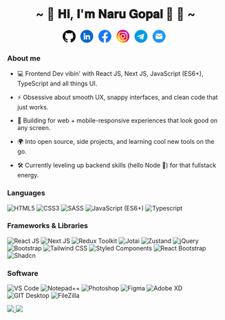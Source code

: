 <h1 align="center">~ 💖 𝐇𝐢, 𝐈'𝐦 𝐍𝐚𝐫𝐮 𝐆𝐨𝐩𝐚𝐥 👋 💖 ~</h1>

<div align='center'>
  <p align='center'>
    <a href="https://github.com/iamnarugopal"><img height="30" src="images/github.svg"></a>&nbsp;&nbsp;
    <a href="https://www.linkedin.com/in/iamnarugopal"><img height="30" src="images/linkedin.svg"></a>&nbsp;&nbsp;
    <a href="https://www.facebook.com/iamnarugopal"><img height="30" src="images/facebook.svg"></a>&nbsp;&nbsp;
    <a href="https://www.instagram.com/iamnarugopal"><img height="30" src="images/instagram.svg"></a>&nbsp;&nbsp;
    <a href="https://t.me/iamnarugopal"><img height="30" src="images/telegram.svg"></a>&nbsp;&nbsp;
    <a href="mailto:veeruk0217@gmail.com"><img height="30" src="images/gmail.svg"></a>&nbsp;&nbsp;
  </p>
</div>

### About me

* 💻 Frontend Dev vibin' with React JS, Next JS, JavaScript (ES6+), TypeScript and all things UI.

* ⚡ Obsessive about smooth UX, snappy interfaces, and clean code that just works.

* 📱 Building for web + mobile-responsive experiences that look good on any screen.

* 🌍 Into open source, side projects, and learning cool new tools on the go.

* 🛠️ Currently leveling up backend skills (hello Node 👋) for that fullstack energy.



### Languages

![HTML5](https://img.shields.io/badge/-HTML5-000?&logo=HTML5&style=for-the-badge)
![CSS3](https://img.shields.io/badge/-CSS3-000?&logo=CSS3&style=for-the-badge)
![SASS](https://img.shields.io/badge/-SASS-000?&logo=SASS&style=for-the-badge)
![JavaScript (ES6+)](https://img.shields.io/badge/-JavaScript-000?&logo=JavaScript&style=for-the-badge)
![Typescript](https://img.shields.io/badge/-TypeScript-000?&logo=TypeScript&style=for-the-badge)

### Frameworks & Libraries

![React JS](https://img.shields.io/badge/React_JS-000?logo=React&style=for-the-badge)
![Next JS](https://img.shields.io/badge/-Next_JS-000?&logo=Next.js&style=for-the-badge)
![Redux Toolkit](https://img.shields.io/badge/-Redux_Toolkit-000?&logo=Redux&style=for-the-badge)
![Jotai](https://img.shields.io/badge/-Jotai-000?&logo=ghostery&style=for-the-badge)
![Zustand](https://img.shields.io/badge/-Zustand-000?&logo=foodpanda&style=for-the-badge)
![jQuery](https://img.shields.io/badge/-jQuery-000?&logo=jQuery&style=for-the-badge)
![Bootstrap](https://img.shields.io/badge/-Bootstrap-000?&logo=Bootstrap&style=for-the-badge)
![Tailwind CSS](https://img.shields.io/badge/-Tailwind_CSS-000?&logo=Tailwindcss&style=for-the-badge)
![Styled Components](https://img.shields.io/badge/-Styled_Components-000?&logo=htmx&style=for-the-badge)
![React Bootstrap](https://img.shields.io/badge/-React_Bootstrap-000?&logo=Reactbootstrap&style=for-the-badge)
![Shadcn](https://img.shields.io/badge/-Shadcn/ui-000?&logo=shadcnui&style=for-the-badge)

### Software

![VS Code](https://img.shields.io/badge/-VS_Code-000?&logo=infinityfree&style=for-the-badge)
![Notepad++](https://img.shields.io/badge/-Notepad++-000?&logo=notepadplusplus&style=for-the-badge)
![Photoshop](https://img.shields.io/badge/-Photoshop-000?&logo=photopea&style=for-the-badge)
![Figma](https://img.shields.io/badge/-Figma-000?&logo=Figma&style=for-the-badge)
![Adobe XD](https://img.shields.io/badge/-Adobe_XD-000?&logo=baserow&style=for-the-badge)
![GIT Desktop](https://img.shields.io/badge/-GIT-000?&logo=GIT&style=for-the-badge)
![FileZilla](https://img.shields.io/badge/-FileZilla-000?&logo=FileZilla&style=for-the-badge)

<a href="https://narugopal.vercel.app/">
  <img height="137px" src="https://github-readme-stats.vercel.app/api?username=iamnarugopal&hide_title=true&hide_border=true&show_icons=true&include_all_commits=true&count_private=true&line_height=21&text_color=000&icon_color=000&bg_color=0,ea6161,ffc64d,fffc4d,52fa5a&theme=graywhite" /><!-- wi*quL3fcV -->
  <img height="137px" src="https://github-readme-stats.vercel.app/api/top-langs/?username=iamnarugopal&hide=html&hide_title=true&hide_border=true&layout=compact&langs_count=6&exclude_repo=comp426,Redventures-Movie-Quotes&text_color=000&icon_color=fff&bg_color=0,52fa5a,4dfcff,c64dff&theme=graywhite" />
</a>